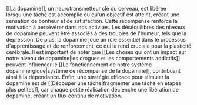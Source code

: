[[La dopamine]], un neurotransmetteur clé du cerveau, est libérée lorsqu'une tâche est accomplie ou qu'un objectif est atteint, créant une sensation de bonheur et de satisfaction. Cette récompense renforce la motivation à persévérer dans nos activités. Les déséquilibres des niveaux de dopamine peuvent être associés à des troubles de l'humeur, tels que la dépression. De plus, la dopamine joue un rôle essentiel dans le processus d'apprentissage et de renforcement, ce qui la rend cruciale pour la plasticité cérébrale. Il est important de noter que [[Les choses qui ont un impact sur notre niveau de dopamine|les drogues et les comportements addictifs]] peuvent influencer le [[Le fonctionnement de notre système dopaminergique|système de récompense de la dopamine]], contribuant ainsi à la dépendance. Enfin, une stratégie efficace pour stimuler la dopamine est de [[Découper une tâche|fragmenter une tâche en étapes plus petites]], car chaque petite réalisation déclenche une libération de dopamine, créant un flux continu de motivation.